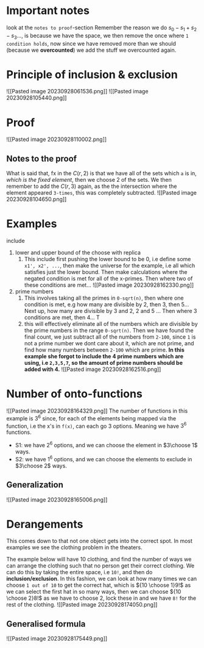 # Important notes
look at the `notes to proof`-section
Remember the reason we do $s_{0}-s_{1}+s_{2}-s_{3}\dots$, is because we have the space, we then remove the once where `1 condition holds`, now since we have removed more than we should (because we **overcounted**) we add the stuff we overcounted again. 
# Principle of inclusion & exclusion

![[Pasted image 20230928061536.png]]
![[Pasted image 20230928105440.png]]
# Proof
![[Pasted image 20230928110002.png]]
## Notes to the proof
What is said that, fx in the $C(r,2)$ is that we have all of the sets which `a` is in, _which is the fixed element_, then we choose 2 of the sets. 
We then remember to add the $C(r,3)$ again, as the the intersection where the element appeared `3-times`, this was completely subtracted.
![[Pasted image 20230928104650.png]]
# Examples
include
1. lower and upper bound of the choose with replica
	1. This include first pushing the lower bound to be 0, i.e define some `x1', x2', ...`, then make the universe for the example, i.e all which satisfies just the lower bound. Then make calculations where the negated condition is met for all of the x-primes. Then where two of these conditions are met... 
![[Pasted image 20230928162330.png]]
2. prime numbers
	1. This involves taking all the primes in `0-sqrt(n)`, then where one condition is met, e.g how many are divisible by 2, then 3, then 5... Next up, how many are divisible by 3 and 2, 2 and 5 ... Then where 3 conditions are met, then 4... T
	2. this will effectively eliminate all of the numbers which are divisible by the prime numbers in the range `0-sqrt(n)`. Then we have found the final count, we just subtract all of the numbers from `2-100`, since `1` is not a prime number we dont care about it, which are not prime, and find how many numbers between `2-100` which are prime.
**In this example she forgot to include the 4 prime numbers which are using, i.e `2,3,5,7`, so the amount of prime numbers should be added with 4.**
![[Pasted image 20230928162516.png]]

# Number of onto-functions
![[Pasted image 20230928164329.png]]
The number of functions in this example is $3^6$ since, for each of the elements being mapped via the function, i.e the x's in `f(x)`, can each go 3 options. Meaning we have $3^6$ functions.
- S1: we have $2^6$ options, and we can choose the element in $3\choose 1$ ways.
- S2: we have $1^6$ options, and we can choose the elements to exclude in $3\choose 2$ ways.
## Generalization
![[Pasted image 20230928165006.png]]
# Derangements
This comes down to that not one object gets into the correct spot. In most examples we see the clothing problem in the theaters.

The example below will have 10 clothing, and find the number of ways we can arrange the clothing such that no person get their correct clothing. We can do this by taking the entire space, i.e `10!`, and then do **inclusion/exclusion**. In this fashion, we can look at how many times we can choose `1 out of 10` to get the correct hat, which is ${10 \choose 1}9!$ as we can select the first hat in so many ways, then we can choose ${10 \choose 2}8!$ as we have to choose 2, lock these in and we have `8!` for the rest of the clothing. 
![[Pasted image 20230928174050.png]]
## Generalised formula
![[Pasted image 20230928175449.png]]